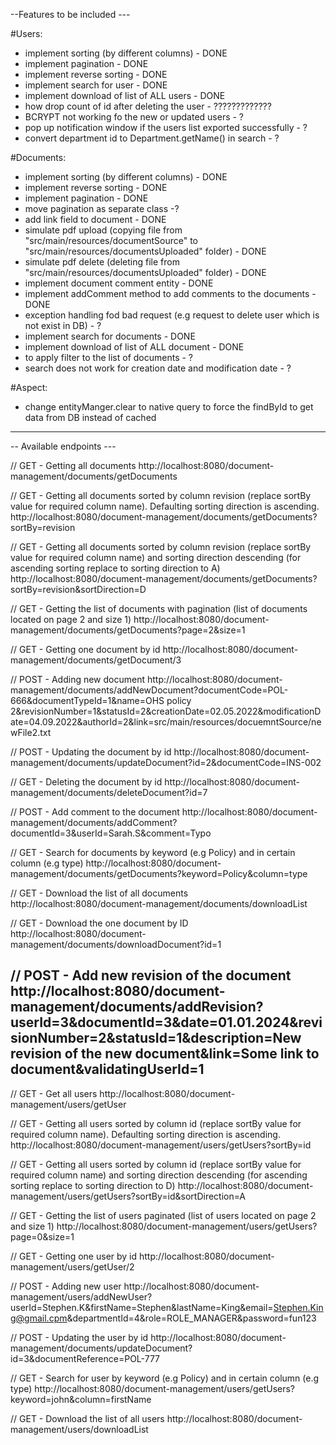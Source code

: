 --Features to be included ---

#Users:
- implement sorting (by different columns) - DONE
- implement pagination - DONE
- implement reverse sorting - DONE
- implement search for user - DONE
- implement download of list of ALL users - DONE
- how drop count of id after deleting the user - ?????????????
- BCRYPT not working fo the new or updated users - ?
- pop up notification window if the users list exported successfully - ? 
- convert department id to Department.getName() in search - ?

#Documents:
- implement sorting (by different columns) - DONE
- implement reverse sorting - DONE
- implement pagination - DONE 
- move pagination as separate class -?
- add link field to document - DONE
- simulate pdf upload (copying file from "src/main/resources/documentSource" to "src/main/resources/documentsUploaded" folder) - DONE
- simulate pdf delete (deleting file from  "src/main/resources/documentsUploaded" folder) - DONE
- implement document comment entity - DONE
- implement addComment method to add comments to the documents - DONE
- exception handling fod bad request (e.g request to delete user which is not exist in DB) - ?
- implement search for documents - DONE
- implement download of list of ALL document - DONE
- to apply filter to the list of documents - ?
- search does not work for creation date and modification date - ?


#Aspect:
- change entityManger.clear to native query to force the findById to get data from DB instead of cached
---------------------------------------------------------------------------------------------------------------------

-- Available endpoints ---

// GET - Getting all documents
http://localhost:8080/document-management/documents/getDocuments

// GET - Getting all documents sorted by column revision (replace sortBy value for required column name). Defaulting sorting direction is ascending.
http://localhost:8080/document-management/documents/getDocuments?sortBy=revision

// GET - Getting all documents sorted by column revision (replace sortBy value for required column name) and sorting direction 
descending (for ascending sorting replace to sorting direction to A)
http://localhost:8080/document-management/documents/getDocuments?sortBy=revision&sortDirection=D

// GET - Getting the list of documents with pagination (list of documents located on page 2 and size 1)
http://localhost:8080/document-management/documents/getDocuments?page=2&size=1

// GET - Getting one document by id
http://localhost:8080/document-management/documents/getDocument/3

// POST - Adding new document
http://localhost:8080/document-management/documents/addNewDocument?documentCode=POL-666&documentTypeId=1&name=OHS policy 2&revisionNumber=1&statusId=2&creationDate=02.05.2022&modificationDate=04.09.2022&authorId=2&link=src/main/resources/docuemntSource/newFile2.txt

// POST - Updating the document by id
http://localhost:8080/document-management/documents/updateDocument?id=2&documentCode=INS-002

// GET - Deleting the document by id
http://localhost:8080/document-management/documents/deleteDocument?id=7

// POST - Add comment to the document
http://localhost:8080/document-management/documents/addComment?documentId=3&userId=Sarah.S&comment=Typo

// GET - Search for documents by keyword (e.g Policy) and in certain column (e.g type)
http://localhost:8080/document-management/documents/getDocuments?keyword=Policy&column=type

// GET - Download the list of all documents
http://localhost:8080/document-management/documents/downloadList

// GET - Download the one document by ID
http://localhost:8080/document-management/documents/downloadDocument?id=1

// POST - Add new revision of the document
http://localhost:8080/document-management/documents/addRevision?userId=3&documentId=3&date=01.01.2024&revisionNumber=2&statusId=1&description=New revision of the new document&link=Some link to document&validatingUserId=1
---------------------------------------------------------------------------------------------------------------------

// GET - Get all users
http://localhost:8080/document-management/users/getUser

// GET - Getting all users sorted by column id (replace sortBy value for required column name). Defaulting sorting direction is ascending.
http://localhost:8080/document-management/users/getUsers?sortBy=id

// GET - Getting all users sorted by column id (replace sortBy value for required column name) and sorting direction
descending (for ascending sorting replace to sorting direction to D)
http://localhost:8080/document-management/users/getUsers?sortBy=id&sortDirection=A

// GET - Getting the list of users paginated (list of users located on page 2 and size 1)
http://localhost:8080/document-management/users/getUsers?page=0&size=1

// GET - Getting one user by id 
http://localhost:8080/document-management/users/getUser/2

// POST - Adding new user
http://localhost:8080/document-management/users/addNewUser?userId=Stephen.K&firstName=Stephen&lastName=King&email=Stephen.King@gmail.cpm&departmentId=4&role=ROLE_MANAGER&password=fun123

// POST - Updating the user by id
http://localhost:8080/document-management/documents/updateDocument?id=3&documentReference=POL-777

[//]: # (// GET - Deleting the user by id)

[//]: # (http://localhost:8080/document-management/users/deleteUser?id=9)

// GET - Search for user by keyword (e.g Policy) and in certain column (e.g type)
http://localhost:8080/document-management/users/getUsers?keyword=john&column=firstName

// GET - Download the list of all users
http://localhost:8080/document-management/users/downloadList


